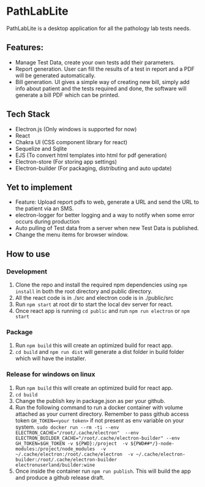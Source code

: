 # PathLabLite
PathLabLite is a desktop application for all the pathology lab tests needs.

## Features:
- Manage Test Data, create your own tests add their parameters.
- Report generation. User can fill the results of a test in report and a PDF will be generated automatically.
- Bill generation. UI gives a simple way of creating new bill, simply add info about patient and the tests required and done, the software will generate a bill PDF which can be printed.


## Tech Stack
- Electron.js (Only windows is supported for now)
- React
- Chakra UI (CSS component library for react)
- Sequelize and Sqlite
- EJS (To convert html templates into html for pdf generation)
- Electron-store (For storing app settings)
- Electron-builder (For packaging, distributing and auto update)

## Yet to implement
- Feature: Upload report pdfs to web, generate a URL and send the URL to the patient via an SMS.
- electron-logger for better logging and a way to notify when some error occurs during production
- Auto pulling of Test data from a server when new Test Data is published.
- Change the menu items for browser window.

## How to use
### Development
1. Clone the repo and install the required npm dependencies using `npm install` in both the root directory and public directory.
2. All the react code is in ./src and electron code is in ./public/src
3. Run `npm start` at root dir to start the local dev server for react.
4. Once react app is running `cd public` and run `npm run electron` or `npm start`

### Package
1. Run `npm build` this will create an optimized build for react app.
2. `cd build` and `npm run dist` will generate a dist folder in build folder which will have the installer.

### Release for windows on linux
1. Run `npm build` this will create an optimized build for react app.
2. `cd build`
3. Change the publish key in package.json as per your github.
4. Run the following command to run a docker container with volume attached as your current directory. Remember to pass github access token `GH_TOKEN=<your token>` if not present as env variable on your system.
`sudo docker run --rm -ti --env ELECTRON_CACHE="/root/.cache/electron"  --env ELECTRON_BUILDER_CACHE="/root/.cache/electron-builder" --env GH_TOKEN=$GH_TOKEN -v ${PWD}:/project  -v ${PWD##*/}-node-modules:/project/node_modules  -v ~/.cache/electron:/root/.cache/electron  -v ~/.cache/electron-builder:/root/.cache/electron-builder  electronuserland/builder:wine`
5. Once inside the container run `npm run publish`. This will build the app and produce a github release draft.
